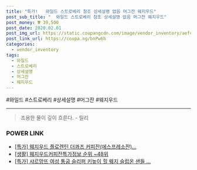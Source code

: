```yaml
--- 
title: "특가!   와일드 스트로베리 참조 상세설명 없음 머그잔 웨지우드" 
post_sub_title: "  와일드 스트로베리 참조 상세설명 없음 머그잔 웨지우드" 
post_money: ₩ 39,500 
post_date: 2020.02.01 
post_img_url: https://static.coupangcdn.com/image/vendor_inventory/aefc/4dce8b803344993c53e2022223fdd65c97fa3370f0aaaa95703d89a7db0e.jpg 
post_link_url: https://coupa.ng/bnPw6h 
categories: 
  - vendor_inventory 
tags: 
  - 와일드 
  - 스트로베리 
  - 상세설명 
  - 머그잔 
  - 웨지우드 
--- 
```

  #와일드 #스트로베리 #상세설명 #머그잔 #웨지우드 
<hr> 

> 조용한 물이 깊이 흐른다. - 릴리 


### POWER LINK

* <a href="https://blog.naver.com/sakai111/221792083901" target="_blank">[특가] 웨지우드 플로렌틴 더콰즈 커피잔(에스프레소잔)...</a>
* <a href="https://blog.naver.com/fasyy4321/221770830769" target="_blank"> [생활] 웨지우드커피잔특가정보 순위 ~48위</a>
* <a href="https://blog.naver.com/sakai111/221791992932" target="_blank">[특가] 샤르망뜨 여성 통굽 슬리퍼 키높이 힐 웨지 슬립온 샌들 ...</a>

